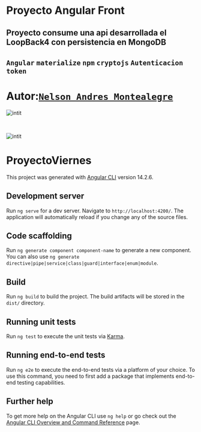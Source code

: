 # Proyecto Angular Front 
## Proyecto consume una api desarrollada el LoopBack4 con persistencia en MongoDB 

## `Angular` `materialize` `npm` `cryptojs` `Autenticacion token`

# Autor:[`Nelson Andres Montealegre`](https://github.com/erre0uno)

![intit](https://github.com/erre0uno/ProyectoMinticFront/blob/main/docu/init.png?raw=true)

<br>

![intit](https://github.com/erre0uno/ProyectoMinticFront/blob/main/docu/init2.png?raw=true)


# ProyectoViernes

This project was generated with [Angular CLI](https://github.com/angular/angular-cli) version 14.2.6.

## Development server

Run `ng serve` for a dev server. Navigate to `http://localhost:4200/`. The application will automatically reload if you change any of the source files.

## Code scaffolding

Run `ng generate component component-name` to generate a new component. You can also use `ng generate directive|pipe|service|class|guard|interface|enum|module`.

## Build

Run `ng build` to build the project. The build artifacts will be stored in the `dist/` directory.

## Running unit tests

Run `ng test` to execute the unit tests via [Karma](https://karma-runner.github.io).

## Running end-to-end tests

Run `ng e2e` to execute the end-to-end tests via a platform of your choice. To use this command, you need to first add a package that implements end-to-end testing capabilities.

## Further help

To get more help on the Angular CLI use `ng help` or go check out the [Angular CLI Overview and Command Reference](https://angular.io/cli) page.
